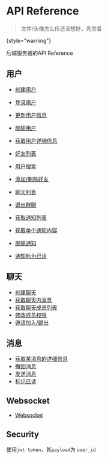 # API Reference

> 文件/头像怎么传还没想好，先空着
>
{style="warning"}

后端服务器的API Reference

## 用户

- [创建用户](Create-user.md)
- [登录用户](Logs-user-into-the-system.md)
- [更新用户信息](Update-user.md)
- [删除用户](Delete-user.md)
- [获取用户详细信息](Get-a-user-s-information.md)


- [好友列表](Get-the-user-s-friends-list.md)
- [用户搜索](Search-for-users.md)
- [添加/删除好友](Make-delete-a-friend.md)


- [聊天列表](Get-the-user-s-chat-list.md)
- [退出群聊](Exit-chat.md)


- [获取通知列表](Get-notification-list.md)
- [获取单个通知内容](Get-a-notification.md)
- [删除通知](Delete-a-notification.md)
- [通知标为已读](Mark-as-read.md)


## 聊天

- [创建聊天](Create-a-chat.md)
- [获取聊天内消息](Get-message-list.md)
- [获取聊天成员列表](Get-member-list.md)
- [修改成员权限](Change-member-privilege.md)
- [邀请加入/踢出](Invite-kick-a-member.md)

## 消息

- [获取某消息的详细信息](Get-a-message.md)
- [撤回消息](Delete-a-message.md)
- [发送消息](Post-a-message.md)
- [标记已读](Read-a-message.md)

## Websocket

- [Websocket](Websocket.md)

## Security

使用`jwt token`，其`payload`为 `user_id`

<!-- Use the <api-doc> element to generate the documentation for a few specific endpoints and methods with the same tag 
or <api-endpoint> element to generate the documentation for a specific endpoint and method.
See the subsections here for specific examples. -->